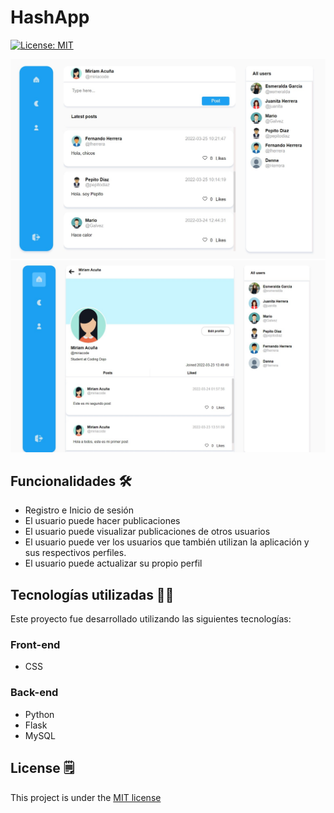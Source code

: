 # HashApp
[![License: MIT](https://img.shields.io/badge/License-MIT-green.svg)](https://github.com/miriacode/hashapp/blob/main/LICENSE)

![banner](https://raw.githubusercontent.com/miriacode/hashapp/main/project-images/dashboard-light.jpg)
![banner](https://raw.githubusercontent.com/miriacode/hashapp/main/project-images/profile-light.jpg)

## Funcionalidades 🛠
- Registro e Inicio de sesión
- El usuario puede hacer publicaciones
- El usuario puede visualizar publicaciones de otros usuarios
- El usuario puede ver los usuarios que también utilizan la aplicación y sus respectivos perfiles.
- El usuario puede actualizar su propio perfil

## Tecnologías utilizadas 👩‍💻
Este proyecto fue desarrollado utilizando las siguientes tecnologías:

### Front-end
- CSS

### Back-end
- Python
- Flask
- MySQL

## License 🗒
This project is under the [MIT license](https://github.com/miriacode/hashapp/blob/main/LICENSE)